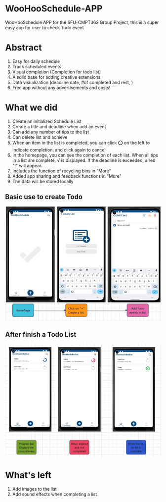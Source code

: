 # WooHooSchedule-APP
WooHooSchedule APP for the SFU-CMPT362 Group Project, this is a super easy app for user to check Todo event

# Abstract
1. Easy for daily schedule 
2. Track scheduled events 
3. Visual completion (Completion for todo list)
4. A solid base for adding creative extensions
5. Data visualization (deadline date, #of completed and rest, )
6. Free app without any advertisements and costs!

# What we did 
1. Create an initialized Schedule List
2. Create a title and deadline when add an event
3. Can add any number of tips to the list
4. Can delete list and achieve
5. When an item in the list is completed, you can click ⭕ on the left to indicate completion, and click again to cancel
6. In the homepage, you can see the completion of each list. When all tips in a list are complete, √ is displayed. If the deadline is exceeded, a red "!" will appear.
7. Includes the function of recycling bins in "More"
8. Added app sharing and feedback functions in "More"
9. The data will be stored locally

## Basic use to create Todo
![](https://github.com/AAXwL/WooHooSchedule-APP/blob/main/To%20create%20%20Todo.jpg)
## After finish a Todo List
![](https://github.com/AAXwL/WooHooSchedule-APP/blob/main/HomePage.jpg)
# What's left 
1. Add images to the list
2. Add sound effects when completing a list

